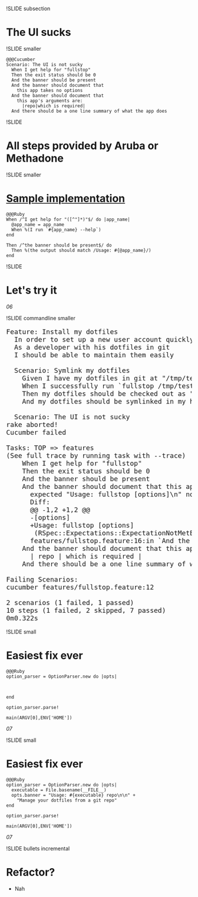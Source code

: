 !SLIDE subsection 
# The UI sucks

!SLIDE smaller

    @@@Cucumber
    Scenario: The UI is not sucky
      When I get help for "fullstop"
      Then the exit status should be 0
      And the banner should be present
      And the banner should document that 
        this app takes no options
      And the banner should document that 
        this app's arguments are:
          |repo|which is required|
      And there should be a one line summary of what the app does

!SLIDE 
# All steps provided by Aruba or Methadone

!SLIDE  smaller
# [Sample implementation](https://github.com/davetron5000/methadone/blob/master/lib/methadone/cucumber.rb)

    @@@Ruby
    When /^I get help for "([^"]*)"$/ do |app_name|
      @app_name = app_name
      When %(I run `#{app_name} --help`)
    end

    Then /^the banner should be present$/ do
      Then %(the output should match /Usage: #{@app_name}/)
    end

!SLIDE 
# Let's try it

_06_

!SLIDE commandline smaller
<pre style="font-size: 18px">
Feature: Install my dotfiles
  In order to set up a new user account quickly
  As a developer with his dotfiles in git
  I should be able to maintain them easily

  Scenario: Symlink my dotfiles
    <span class='ansi-32'>Given I have my dotfiles in git at "<span class='ansi-32'><span class='ansi-1'>/tmp/testdotfiles<span class='ansi-0'><span class='ansi-0'><span class='ansi-32'>"<span class='ansi-0'></span></span></span></span></span></span></span>
    <span class='ansi-32'>When I successfully run `<span class='ansi-32'><span class='ansi-1'>fullstop /tmp/testdotfiles<span class='ansi-0'><span class='ansi-0'><span class='ansi-32'>`<span class='ansi-0'></span></span></span></span></span></span></span>
    <span class='ansi-32'>Then my dotfiles should be checked out as "<span class='ansi-32'><span class='ansi-1'>dotfiles<span class='ansi-0'><span class='ansi-0'><span class='ansi-32'>" in my home directory<span class='ansi-0'></span></span></span></span></span></span></span>
    <span class='ansi-32'>And my dotfiles should be symlinked in my home directory<span class='ansi-0'></span></span>

  Scenario: The UI is not sucky
rake aborted!
Cucumber failed

Tasks: TOP => features
(See full trace by running task with --trace)
    <span class='ansi-32'>When I get help for "<span class='ansi-32'><span class='ansi-1'>fullstop<span class='ansi-0'><span class='ansi-0'><span class='ansi-32'>"<span class='ansi-0'></span></span></span></span></span></span></span>
    <span class='ansi-32'>Then the exit status should be <span class='ansi-32'><span class='ansi-1'>0<span class='ansi-0'><span class='ansi-0'><span class='ansi-32'><span class='ansi-0'></span></span></span></span></span></span></span>
    <span class='ansi-32'>And the banner should be present<span class='ansi-0'></span></span>
    <span class='ansi-31'>And the banner should document that this app takes no options<span class='ansi-0'></span></span>
<span class='ansi-31'>      expected "Usage: fullstop [options]\n" not to include "[options]"<span class='ansi-0'></span></span>
<span class='ansi-31'>      Diff:<span class='ansi-0'></span></span>
<span class='ansi-31'>      @@ -1,2 +1,2 @@<span class='ansi-0'></span></span>
<span class='ansi-31'>      -[options]<span class='ansi-0'></span></span>
<span class='ansi-31'>      +Usage: fullstop [options]<span class='ansi-0'></span></span>
<span class='ansi-31'>       (RSpec::Expectations::ExpectationNotMetError)<span class='ansi-0'></span></span>
<span class='ansi-31'>      features/fullstop.feature:16:in `And the banner should document that this app takes no options'<span class='ansi-0'></span></span>
    <span class='ansi-36'>And the banner should document that this app's arguments are:<span class='ansi-0'></span></span>
      | <span class='ansi-36'>repo<span class='ansi-0'><span class='ansi-0'> |<span class='ansi-0'> <span class='ansi-36'>which is required<span class='ansi-0'><span class='ansi-0'> |<span class='ansi-0'></span></span></span></span></span></span></span></span>
    <span class='ansi-36'>And there should be a one line summary of what the app does<span class='ansi-0'></span></span>

<span class='ansi-31'>Failing Scenarios:<span class='ansi-0'></span></span>
<span class='ansi-31'>cucumber features/fullstop.feature:12<span class='ansi-0'></span></span>

2 scenarios (<span class='ansi-31'>1 failed<span class='ansi-0'>, <span class='ansi-32'>1 passed<span class='ansi-0'>)</span></span></span></span>
10 steps (<span class='ansi-31'>1 failed<span class='ansi-0'>, <span class='ansi-36'>2 skipped<span class='ansi-0'>, <span class='ansi-32'>7 passed<span class='ansi-0'>)</span></span></span></span></span></span>
0m0.322s
</pre>

!SLIDE small
# Easiest fix ever

    @@@Ruby
    option_parser = OptionParser.new do |opts|
      
      
      
    end

    option_parser.parse!

    main(ARGV[0],ENV['HOME'])

_07_

!SLIDE small
# Easiest fix ever

    @@@Ruby
    option_parser = OptionParser.new do |opts|
      executable = File.basename(__FILE__)
      opts.banner = "Usage: #{executable} repo\n\n" +
        "Manage your dotfiles from a git repo"
    end

    option_parser.parse!

    main(ARGV[0],ENV['HOME'])

_07_

!SLIDE bullets incremental
# Refactor?
* Nah

